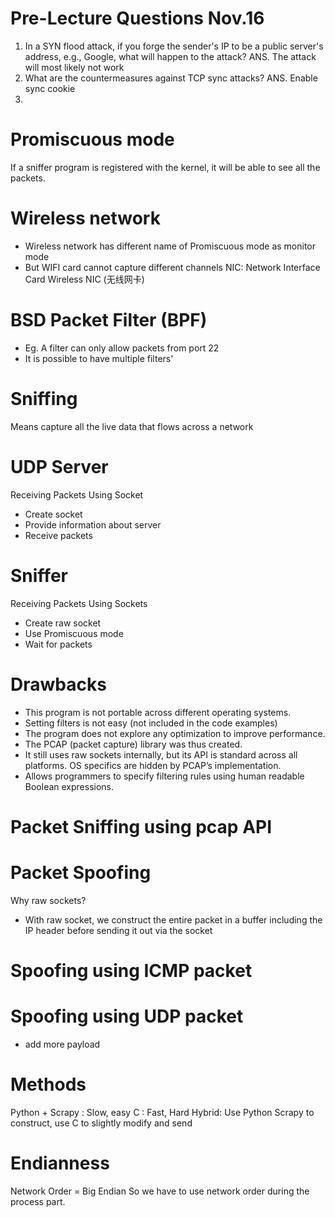 # Pre-Lecture Questions Nov.16
1. In a SYN flood attack, if you forge the sender's IP to be a public server's address, e.g., Google, what will happen to the attack? ANS. The attack will most likely not work
2. What are the countermeasures against TCP sync attacks? ANS. Enable sync cookie
3. 
# Promiscuous mode 
If a sniffer program is registered with the kernel, it will be able to see all the packets.

# Wireless network 
- Wireless network has different name of Promiscuous mode as monitor mode
- But WIFI card cannot capture different channels
NIC: Network Interface Card
Wireless NIC (无线网卡)

# BSD Packet Filter (BPF)
- Eg. A filter can only allow packets from port 22
- It is possible to have multiple filters'
# Sniffing
Means capture all the live data that flows across a network

# UDP Server
Receiving Packets Using Socket
- Create socket
- Provide information about server
- Receive packets
# Sniffer 
Receiving Packets Using Sockets
- Create raw socket
- Use Promiscuous mode
- Wait for packets

# Drawbacks
- This program is not portable across different operating systems. 
- Setting filters is not easy (not included in the code examples)
- The program does not explore any optimization to improve performance.
- The PCAP (packet capture) library was thus created.
- It still uses raw sockets internally, but its API is standard across all platforms. OS specifics are hidden by PCAP’s implementation.
- Allows programmers to specify filtering rules using human readable Boolean expressions.

# Packet Sniffing using pcap API


# Packet Spoofing
Why raw sockets? 
- With raw socket, we construct the entire packet in a buffer including the IP header before sending it out via the socket

# Spoofing using ICMP packet
# Spoofing using UDP packet 
- add more payload
# Methods 
Python + Scrapy : Slow, easy
C : Fast, Hard
Hybrid: Use Python Scrapy to construct, use C to slightly modify and send

# Endianness 
Network Order = Big Endian
So we have to use network order during the process part. 



